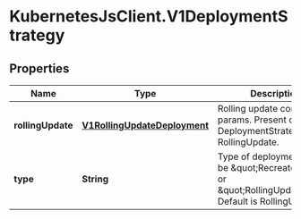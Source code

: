 # KubernetesJsClient.V1DeploymentStrategy

## Properties
Name | Type | Description | Notes
------------ | ------------- | ------------- | -------------
**rollingUpdate** | [**V1RollingUpdateDeployment**](V1RollingUpdateDeployment.md) | Rolling update config params. Present only if DeploymentStrategyType &#x3D; RollingUpdate. | [optional] 
**type** | **String** | Type of deployment. Can be \&quot;Recreate\&quot; or \&quot;RollingUpdate\&quot;. Default is RollingUpdate. | [optional] 


